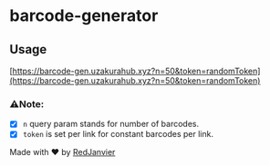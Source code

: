 # barcode-generator

## Usage

[https://barcode-gen.uzakurahub.xyz?n=50&token=randomToken](https://barcode-gen.uzakurahub.xyz?n=50&token=randomToken)

### ⚠️Note:

- [x] `n` query param stands for number of barcodes.
- [x] `token` is set per link for constant barcodes per link.

Made with ❤️ by [RedJanvier](https://github.com/redjanvier)
